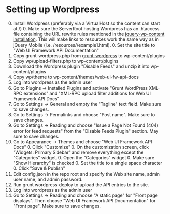 # Setting up Wordpress

0. Install Wordpress (preferably via a VirtualHost so the content can start at /)
   0. Make sure the ServerRoot hosting Wordpress has an .htaccess file containing the URL rewrite rules mentioned in the [jquery-wp-content installation](https://github.com/jquery/jquery-wp-content/blob/master/INSTALL.md#installation). This will make links to resources work the same way as in jQuery Mobile (i.e. /resources/<widgetname>/example1.html).
   0. Set the site title to "Web UI Framework API Documentation"
0. Copy grunt-wordpress.php from [grunt-wordpress](https://github.com/scottgonzalez/grunt-wordpress) to wp-content/plugins
0. Copy wp/upload-filters.php to wp-content/plugins
0. Download the Wordpress plugin "Disable Feeds" and unzip it into wp-content/plugins
0. Copy wp/theme to wp-content/themes/web-ui-fw-api-docs
0. Log into wordpress as the admin user
  0. Go to Plugins -> Installed Plugins and activate "Grunt WordPress XML-RPC extensions" and "XML-RPC upload filter additions for Web UI Framework API Docs"
  0. Go to Settings -> General and empty the "Tagline" text field. Make sure to save changes.
  0. Go to Settings -> Permalinks and choose "Post name". Make sure to save changes.
  0. Go to Settings -> Reading and choose "Issue a Page Not Found (404) error for feed requests" from the "Disable Feeds Plugin" section. May sure to save changes.
  0. Go to Appearance -> Themes and choose "Web UI Framework API Docs"
     0. Click "Customize"
	 0. On the customization screen, click "Widgets: Primary Sidebar" and remove everything except the "Categories" widget.
	     0. Open the "Categories" widget
		    0. Make sure "Show Hierarchy" is checked
			0. Set the title to a single space character
	     0. Click "Save & Publish"
0. Edit config.json in the repo root and specify the Web site name, admin user name, and admin password.
0. Run grunt wordpress-deploy to upload the API entries to the site.
0. Log into wordpress as the admin user
  0. Go to Settings -> Reading and choose "A static page" for "Front page displays". Then choose "Web UI Framework API Documentation" for "Front page". Make sure to save changes.
